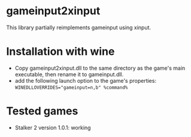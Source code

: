 # gameinput2xinput
This library partially reimplements gameinput using xinput.

# Installation with wine
- Copy gameinput2xinput.dll to the same directory as the game's main executable, then rename it to gameinput.dll.
- add the following launch option to the game's properties: `WINEDLLOVERRIDES="gameinput=n,b" %command%`

# Tested games
- Stalker 2 version 1.0.1: working
